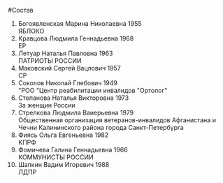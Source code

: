 #Состав
1. Богоявленская Марина Николаевна 1955   
    ЯБЛОКО
2. Кравцова Людмила Геннадьевна 1968   
    ЕР
3. Летуар Наталья Павловна 1963   
    ПАТРИОТЫ РОССИИ
4. Маковский Сергей Вацлович 1957   
    СР
5. Соколов Николай Глебович 1949   
    "РОО "Центр реабилитации инвалидов "Ортолог"
6. Степанова Наталья Викторовна 1973   
    За женщин России
7. Стрелкова Людмила Ваиерьевна 1979   
    Общественная организация ветеранов-инвалидов Афганистана и Чечни Калининского района города Санкт-Петербурга
8. Фиясь Ольга Евгеньевна 1982   
    КПРФ
9. Фомичева Галина Геннадьевна 1966   
    КОММУНИСТЫ РОССИИ
10. Шапкин Вадим Игоревич 1988   
    ЛДПР
